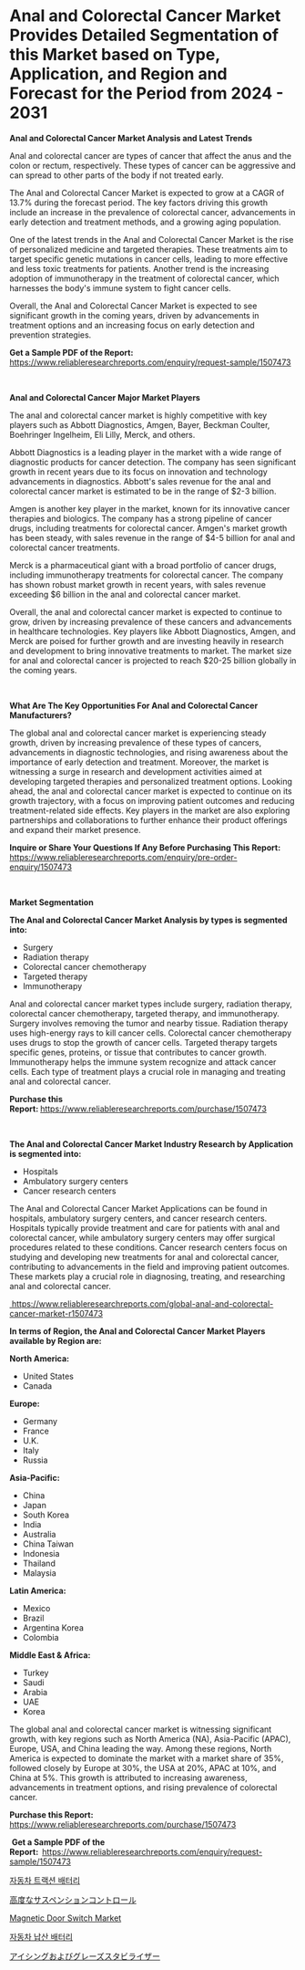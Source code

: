 <p><h1>Anal and Colorectal Cancer Market Provides Detailed Segmentation of this Market based on Type, Application, and Region and Forecast for the Period from 2024 - 2031</h1></p><p><strong>Anal and Colorectal Cancer Market Analysis and Latest Trends</strong></p>
<p><p>Anal and colorectal cancer are types of cancer that affect the anus and the colon or rectum, respectively. These types of cancer can be aggressive and can spread to other parts of the body if not treated early.</p><p>The Anal and Colorectal Cancer Market is expected to grow at a CAGR of 13.7% during the forecast period. The key factors driving this growth include an increase in the prevalence of colorectal cancer, advancements in early detection and treatment methods, and a growing aging population.</p><p>One of the latest trends in the Anal and Colorectal Cancer Market is the rise of personalized medicine and targeted therapies. These treatments aim to target specific genetic mutations in cancer cells, leading to more effective and less toxic treatments for patients. Another trend is the increasing adoption of immunotherapy in the treatment of colorectal cancer, which harnesses the body's immune system to fight cancer cells.</p><p>Overall, the Anal and Colorectal Cancer Market is expected to see significant growth in the coming years, driven by advancements in treatment options and an increasing focus on early detection and prevention strategies.</p></p>
<p><strong>Get a Sample PDF of the Report:&nbsp;</strong> <a href="https://www.reliableresearchreports.com/enquiry/request-sample/1507473">https://www.reliableresearchreports.com/enquiry/request-sample/1507473</a></p>
<p>&nbsp;</p>
<p><strong>Anal and Colorectal Cancer Major Market Players</strong></p>
<p><p>The anal and colorectal cancer market is highly competitive with key players such as Abbott Diagnostics, Amgen, Bayer, Beckman Coulter, Boehringer Ingelheim, Eli Lilly, Merck, and others.</p><p>Abbott Diagnostics is a leading player in the market with a wide range of diagnostic products for cancer detection. The company has seen significant growth in recent years due to its focus on innovation and technology advancements in diagnostics. Abbott's sales revenue for the anal and colorectal cancer market is estimated to be in the range of $2-3 billion.</p><p>Amgen is another key player in the market, known for its innovative cancer therapies and biologics. The company has a strong pipeline of cancer drugs, including treatments for colorectal cancer. Amgen's market growth has been steady, with sales revenue in the range of $4-5 billion for anal and colorectal cancer treatments.</p><p>Merck is a pharmaceutical giant with a broad portfolio of cancer drugs, including immunotherapy treatments for colorectal cancer. The company has shown robust market growth in recent years, with sales revenue exceeding $6 billion in the anal and colorectal cancer market.</p><p>Overall, the anal and colorectal cancer market is expected to continue to grow, driven by increasing prevalence of these cancers and advancements in healthcare technologies. Key players like Abbott Diagnostics, Amgen, and Merck are poised for further growth and are investing heavily in research and development to bring innovative treatments to market. The market size for anal and colorectal cancer is projected to reach $20-25 billion globally in the coming years.</p></p>
<p>&nbsp;</p>
<p><strong>What Are The Key Opportunities For Anal and Colorectal Cancer Manufacturers?</strong></p>
<p><p>The global anal and colorectal cancer market is experiencing steady growth, driven by increasing prevalence of these types of cancers, advancements in diagnostic technologies, and rising awareness about the importance of early detection and treatment. Moreover, the market is witnessing a surge in research and development activities aimed at developing targeted therapies and personalized treatment options. Looking ahead, the anal and colorectal cancer market is expected to continue on its growth trajectory, with a focus on improving patient outcomes and reducing treatment-related side effects. Key players in the market are also exploring partnerships and collaborations to further enhance their product offerings and expand their market presence.</p></p>
<p><strong>Inquire or Share Your Questions If Any Before Purchasing This Report:</strong> <a href="https://www.reliableresearchreports.com/enquiry/pre-order-enquiry/1507473">https://www.reliableresearchreports.com/enquiry/pre-order-enquiry/1507473</a></p>
<p>&nbsp;</p>
<p><strong>Market Segmentation</strong></p>
<p><strong>The Anal and Colorectal Cancer Market Analysis by types is segmented into:</strong></p>
<p><ul><li>Surgery</li><li>Radiation therapy</li><li>Colorectal cancer chemotherapy</li><li>Targeted therapy</li><li>Immunotherapy</li></ul></p>
<p><p>Anal and colorectal cancer market types include surgery, radiation therapy, colorectal cancer chemotherapy, targeted therapy, and immunotherapy. Surgery involves removing the tumor and nearby tissue. Radiation therapy uses high-energy rays to kill cancer cells. Colorectal cancer chemotherapy uses drugs to stop the growth of cancer cells. Targeted therapy targets specific genes, proteins, or tissue that contributes to cancer growth. Immunotherapy helps the immune system recognize and attack cancer cells. Each type of treatment plays a crucial role in managing and treating anal and colorectal cancer.</p></p>
<p><strong>Purchase this Report:&nbsp;</strong><a href="https://www.reliableresearchreports.com/purchase/1507473">https://www.reliableresearchreports.com/purchase/1507473</a></p>
<p>&nbsp;</p>
<p><strong>The Anal and Colorectal Cancer Market Industry Research by Application is segmented into:</strong></p>
<p><ul><li>Hospitals</li><li>Ambulatory surgery centers</li><li>Cancer research centers</li></ul></p>
<p><p>The Anal and Colorectal Cancer Market Applications can be found in hospitals, ambulatory surgery centers, and cancer research centers. Hospitals typically provide treatment and care for patients with anal and colorectal cancer, while ambulatory surgery centers may offer surgical procedures related to these conditions. Cancer research centers focus on studying and developing new treatments for anal and colorectal cancer, contributing to advancements in the field and improving patient outcomes. These markets play a crucial role in diagnosing, treating, and researching anal and colorectal cancer.</p></p>
<p><a href="https://www.reliableresearchreports.com/global-anal-and-colorectal-cancer-market-r1507473">&nbsp;https://www.reliableresearchreports.com/global-anal-and-colorectal-cancer-market-r1507473</a></p>
<p><strong>In terms of Region, the Anal and Colorectal Cancer Market Players available by Region are:</strong></p>
<p>
    <p> <strong> North America: </strong>
        <ul>
            <li>United States</li>
            <li>Canada</li>
        </ul>
        </p> 
    <p> <strong> Europe: </strong>
        <ul>
            <li>Germany</li>
            <li>France</li>
            <li>U.K.</li>
            <li>Italy</li>
            <li>Russia</li>
        </ul>
        </p> 
    <p> <strong> Asia-Pacific: </strong>
        <ul>
            <li>China</li>
            <li>Japan</li>
            <li>South Korea</li>
            <li>India</li>
            <li>Australia</li>
            <li>China Taiwan</li>
            <li>Indonesia</li>
            <li>Thailand</li>
            <li>Malaysia</li>
        </ul>
        </p> 
    <p> <strong> Latin America: </strong>
        <ul>
            <li>Mexico</li>
            <li>Brazil</li>
            <li>Argentina Korea</li>
            <li>Colombia</li>
        </ul>
        </p> 
    <p> <strong> Middle East & Africa: </strong>
        <ul>
            <li>Turkey</li>
            <li>Saudi</li>
            <li>Arabia</li>
            <li>UAE</li>
            <li>Korea</li>
        </ul>
    </p>
    </p>
<p><p>The global anal and colorectal cancer market is witnessing significant growth, with key regions such as North America (NA), Asia-Pacific (APAC), Europe, USA, and China leading the way. Among these regions, North America is expected to dominate the market with a market share of 35%, followed closely by Europe at 30%, the USA at 20%, APAC at 10%, and China at 5%. This growth is attributed to increasing awareness, advancements in treatment options, and rising prevalence of colorectal cancer.</p></p>
<p><strong>Purchase this Report: </strong><a href="https://www.reliableresearchreports.com/purchase/1507473">https://www.reliableresearchreports.com/purchase/1507473</a></p>
<p>&nbsp;<strong>Get a Sample PDF of the Report:&nbsp;&nbsp;</strong><a href="https://www.reliableresearchreports.com/enquiry/request-sample/1507473">https://www.reliableresearchreports.com/enquiry/request-sample/1507473</a></p>
<p><strong></strong></p>
<p><p><a href="https://github.com/JackieFauhey9089475/Market-Research-Report-List-2/blob/main/764514885559.md">자동차 트랙션 배터리</a></p><p><a href="https://github.com/andrade7361/Market-Research-Report-List-1/blob/main/313995393186.md">高度なサスペンションコントロール</a></p><p><a href="https://issuu.com/reportprime-2/docs/magnetic-door-switch-market-size-2030.pptx">Magnetic Door Switch Market</a></p><p><a href="https://github.com/chupp85/Market-Research-Report-List-1/blob/main/888344085560.md">자동차 납산 배터리</a></p><p><a href="https://github.com/RaeJenkins1952/Market-Research-Report-List-1/blob/main/526835693187.md">アイシングおよびグレーズスタビライザー</a></p></p>